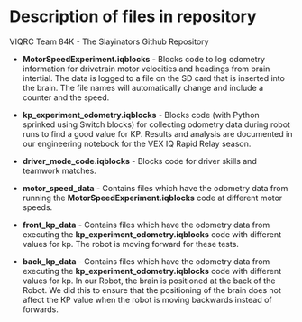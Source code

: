 # Description of files in repository
VIQRC Team 84K - The Slayinators Github Repository

* **MotorSpeedExperiment.iqblocks** - Blocks code to log odometry information for drivetrain motor velocities and headings from brain intertial. The data is logged to a file on the SD card that is inserted into the brain. The file names will automatically change and include a counter and the speed.

* **kp_experiment_odometry.iqblocks** - Blocks code (with Python sprinked using Switch blocks) for collecting odometry data during robot runs to find a good value for KP. Results and analysis are documented in our engineering notebook for the VEX IQ Rapid Relay season.

* **driver_mode_code.iqblocks** - Blocks code for driver skills and teamwork matches.

* **motor_speed_data** - Contains files which have the odometry data from running the **MotorSpeedExperiment.iqblocks** code at different motor speeds.

* **front_kp_data** - Contains files which have the odometry data from executing the **kp_experiment_odometry.iqblocks** code with different values for kp. The robot is moving forward for these tests.

* **back_kp_data** - Contains files which have the odometry data from executing the **kp_experiment_odometry.iqblocks** code with different values for kp. In our Robot, the brain is positioned at the back of the Robot. We did this to ensure that the positioning of the brain does not affect the KP value when the robot is moving backwards instead of forwards. 
